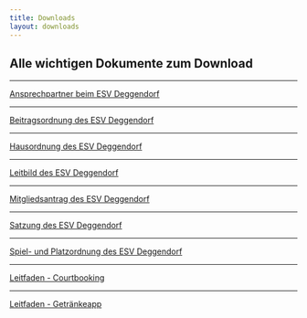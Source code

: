 ```yaml
---
title: Downloads
layout: downloads
---
```


## Alle wichtigen Dokumente zum Download

<hr />

<a href="https://cloud.esv-deggendorf.de/public/download-shares/lbmEt3HuXVdxny16VZ41vLSFnSerp5ZG" target="_blank">
Ansprechpartner beim ESV Deggendorf
</a>

<hr />

<a href="https://cloud.esv-deggendorf.de/public/download-shares/CWC6lehpxCFCz6uGx773ZO5YnHiRfPNr" target="_blank">
Beitragsordnung des ESV Deggendorf
</a>

<hr />

<a href="https://cloud.esv-deggendorf.de/public/download-shares/R2rcIu3hvlfODRXd2D2oxLmMWscxa4Zj" target="_blank">
Hausordnung des ESV Deggendorf
</a>

<hr />

<a href="https://cloud.esv-deggendorf.de/public/download-shares/9wLqGy4IWh17cTpUHFeiEHwOUl3evT5H" target="_blank">
Leitbild des ESV Deggendorf
</a>

<hr />

<a href="https://cloud.esv-deggendorf.de/public/download-shares/WIAJgwMkPwjcPpa2JQqY1cF5lJ0gW7b2" target="_blank">
Mitgliedsantrag des ESV Deggendorf
</a>

<hr />

<a href="https://cloud.esv-deggendorf.de/public/download-shares/pLSimisAnEV5sfvy8aLWVIe4NGJ5FHAo" target="_blank">
Satzung des ESV Deggendorf
</a>

<hr />

<a href="https://cloud.esv-deggendorf.de/public/download-shares/3E96LavAxpw4COS2gx9ipVhTRo0fM6pb" target="_blank">
Spiel- und Platzordnung des ESV Deggendorf
</a>

<hr />

<a href="https://cloud.esv-deggendorf.de/public/download-shares/K2onXfEFxeXAdaXxf9B4ELa0S31CXtKy" target="_blank">
Leitfaden - Courtbooking
</a>

<hr />

<a href="https://cloud.esv-deggendorf.de/public/download-shares/DOcSGaTrf18Z58UFEC8xN2tPTp5rEsKT" target="_blank">
Leitfaden - Getränkeapp
</a>
